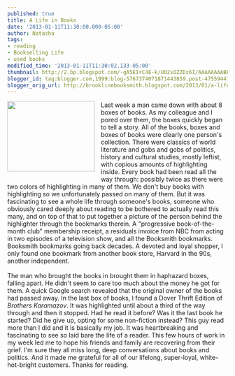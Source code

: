 ```yaml
---
published: true
title: A Life in Books
date: '2013-01-11T11:30:00.000-05:00'
author: Natasha
tags:
- reading
- Bookselling Life
- used books
modified_time: '2013-01-11T11:30:02.133-05:00'
thumbnail: http://2.bp.blogspot.com/-gA5EIrC4E-k/UO2sOZZDz6I/AAAAAAAABFo/xcsedrBJZRg/s72-c/books1.jpg
blogger_id: tag:blogger.com,1999:blog-5767374071871443859.post-4755944776931049126
blogger_orig_url: http://brooklinebooksmith.blogspot.com/2013/01/a-life-in-books.html
---
```


<div class="separator" style="clear: both; text-align: center;"><a href="http://2.bp.blogspot.com/-gA5EIrC4E-k/UO2sOZZDz6I/AAAAAAAABFo/xcsedrBJZRg/s1600/books1.jpg" imageanchor="1" style="clear: left; float: left; margin-bottom: 1em; margin-right: 1em;"><img border="0" height="161" src="http://2.bp.blogspot.com/-gA5EIrC4E-k/UO2sOZZDz6I/AAAAAAAABFo/xcsedrBJZRg/s200/books1.jpg" width="200" /></a></div>Last week a man came down with about 8 boxes of books. As my colleague and I pored over them, the boxes quickly began to tell a story. All of the books, boxes and boxes of books were clearly one person's collection. There were classics of world literature and gobs and gobs of politics, history and cultural studies, mostly leftist, with copious amounts of highlighting inside. Every book had been read all the way through: possibly twice as there were two colors of highlighting in many of them. We don't buy books with highlighting so we unfortunately passed on many of them. But it was fascinating to see a whole life through someone's books, someone who obviously cared deeply about reading to be bothered to actually read this many, and on top of that to put together a picture of the person behind the highlighter through the bookmarks therein. A "progressive book-of-the-month club" membership receipt, a residuals invoice from NBC from acting in two episodes of a television show, and all the Booksmith bookmarks. Booksmith bookmarks going back decades. A devoted and loyal shopper, I only found one bookmark from another book store, Harvard in the 90s, another independent.<br /><br />The man who brought the books in brought them in haphazard boxes, falling apart. He didn't seem to care too much about the money he got for them. A quick&nbsp;Google&nbsp;search revealed that the original owner of the books had passed away. In the last box of books, I found a Dover Thrift Edition of <i>Brothers Karamazov</i>. It was highlighted until about a third of the way through and then it stopped. Had he read it before? Was it the last book he started? Did he give up, opting for some non-fiction instead? This guy read more than I did and it is basically my job. It was heartbreaking and fascinating to see so laid bare the life of a reader. This few hours of work in my week led me to hope his friends and family are recovering from their grief. I'm sure they all miss long, deep conversations about books and politics. And it made me grateful for all of our lifelong, super-loyal, white-hot-bright customers. Thanks for reading.